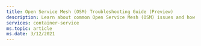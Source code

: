 ```yaml
---
title: Open Service Mesh (OSM) Troubleshooting Guide (Preview)
description: Learn about common Open Service Mesh (OSM) issues and how to troubleshoot them on Azure Kubernetes Service (AKS)
services: container-service
ms.topic: article
ms.date: 3/12/2021
---
```

